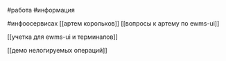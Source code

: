 #работа 
#информация 

#инфоосервисах 
[[артем корольков]]
[[вопросы к артему по ewms-ui]]

[[учетка для ewms-ui и терминалов]]

[[демо нелогируемых операций]]